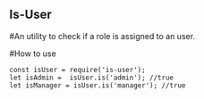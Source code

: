 ## Is-User

#An utility to check if a role is assigned to an user.

#How to use

```
const isUser = require('is-user');
let isAdmin =  isUser.is('admin'); //true
let isManager = isUser.is('manager'); //true
```